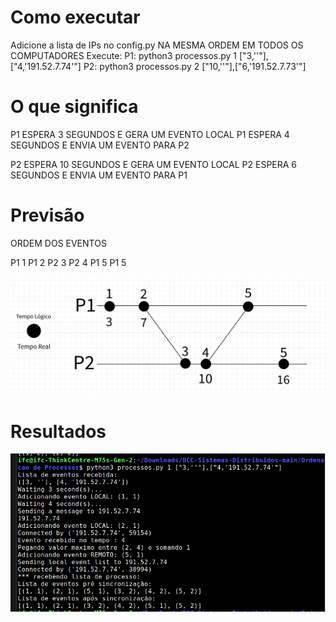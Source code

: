 # Como executar

Adicione a lista de IPs no config.py NA MESMA ORDEM EM TODOS OS COMPUTADORES
Execute:
P1: python3 processos.py 1 ["3,''"],["4,'191.52.7.74'"]
P2: python3 processos.py 2 ["10,''"],["6,'191.52.7.73'"]

# O que significa

P1 ESPERA 3 SEGUNDOS E GERA UM EVENTO LOCAL
P1 ESPERA 4 SEGUNDOS E ENVIA UM EVENTO PARA P2

P2 ESPERA 10 SEGUNDOS E GERA UM EVENTO LOCAL
P2 ESPERA 6 SEGUNDOS E ENVIA UM EVENTO PARA P1

# Previsão

ORDEM DOS EVENTOS

P1 1
P1 2
P2 3
P2 4
P1 5
P1 5

![Previsao](desenho.png)

# Resultados

![Resultado](resultado.png)

#
